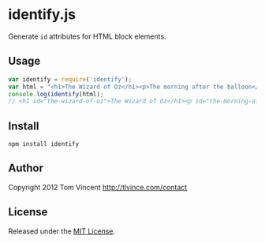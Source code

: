 # identify.js

Generate `id` attributes for HTML block elements.

## Usage

```javascript
var identify = require('identify');
var html = "<h1>The Wizard of Oz</h1><p>The morning after the balloon</p>";
console.log(identify(html);
// <h1 id="the-wizard-of-oz">The Wizard of Oz</h1><p id="the-morning-after">The morning after the balloon</p>
```

## Install

    npm install identify

## Author

Copyright 2012 Tom Vincent <http://tlvince.com/contact>

## License

Released under the [MIT License][license].

  [license]: http://tlvince.mit-license.org/
